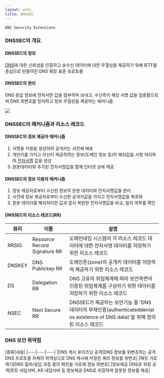 ```yaml
---
layout: wiki
title: DNSSEC
---
```


`DNS Security Extensions`

### DNSSEC의 개요
#### DNSSEC의 정의
[DNS](/wiki/DNS)에 대한 신뢰성을 인증하고 송수신 데이터에 대한 무결성을 제공하기 위해 IETF를 중심으로 만들어진 DNS 확장 표준 프로토콜

#### DNSSEC의 원리
DNS 응답 정보에 전자서면 값을 첨부하여 보내고, 수신측이 해당 서명 값을 검증함으로써 DNS 위변조를 방지하고 정보 무결성을 제공하는 매커니즘

![](https://www.icann.org/sites/default/files/unmanaged/images/dnssec-home-graphic-680x284-13feb12.png)

### DNSSEC의 매커니즘과 리소스 레코드
#### DNSSEC의 정보 제공자 매커니즘
1. 서명용 키쌍을 생성하여 공개키는 사전에 배포
1. 개인키를 가지고 자신이 제공하려는 정보(도메인 정보 등)의 해쉬값을 서명 처리하여 [전자서명](/wiki/전자서명) 값을 생성
1. 원본데이터와 추가된 전자서명값을 함께 인터넷 상에 제공

#### DNSSEC의 정보 이용자 매커니즘
1. 정보 제공자로부터 수신한 정보의 원본 데이터와 전자서명값을 분리
1. 사전에 정보 제공자로부터 수신한 공개키값을 가지고 전자서명값을 복호화
1. 원본 데이터를 해쉬처리한 값과 앞서 복원한 전자서명값을 비교, 일치 여부를 확인

#### DNSSEC의 리소스 레코드(RR)

|원리|이름|설명|
|----|----|----|
|RRSIG|Resource Record Signature RR|도메인네임 시스템의 각 리소스 레코드 데이터에 대한 전자서명 데이터를 저장하기 위한 리소스 레코드|
|DNSKEY|DNS Publickey RR|도메인존(zone)의 공개키 데이터를 저장하여 제공하기 위한 리소스 레코드|
|DS|Delegation RR|DNS 고유의 위임체계에 따라 보안측면의 인증된 위임체계를 구성하기 위한 데이터를 저장하기 위한 리소스 레코드|
|NSEC|Next Secure RR|DNSSEC가 제공하는 보안기능 중 'DNS 데이터의 부재인증(authenticateddenial os existence of DNS data)'을 위해 정의된 리소스 레코드|

### DNS 보안 취약점

|종류|내용|
|----|----|----|
|DNS 캐시 포이즈닝 공격|DNS 정보를 위변조하는 공격<br>DNS 프로토콜 자체의 취약성으로 DNS 캐시에 저장된 쿼리 정보를 위변조|
|패킷 가로채기|DNS 질의/응답 과정 중의 패킷을 가로채 정보 위변조|
|정보제공 DNS로 위장 공격|루트 네임서버, KR 네임서버 등 정보제공 DNS로 위장하여 잘못된 정보를 제공|
